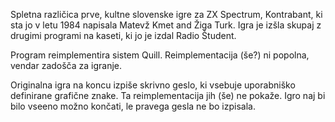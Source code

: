 Spletna različica prve, kultne slovenske igre za ZX Spectrum, Kontrabant, ki sta jo v letu 1984 napisala Matevž Kmet and Žiga Turk. Igra je izšla skupaj z drugimi programi na kaseti, ki jo je izdal Radio Študent.

Program reimplementira sistem Quill. Reimplementacija (še?) ni popolna, vendar zadošča za igranje.

Originalna igra na koncu izpiše skrivno geslo, ki vsebuje uporabniško definirane grafične znake. Ta reimplementacija jih (še) ne pokaže. Igro naj bi bilo vseeno možno končati, le pravega gesla ne bo izpisala.
